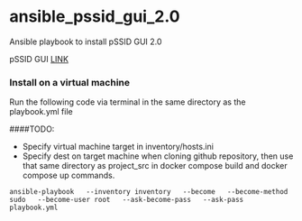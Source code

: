 # ansible_pssid_gui_2.0
Ansible playbook to install pSSID GUI 2.0

pSSID GUI [LINK](https://github.com/UMNET-perfSONAR/pssid-gui2)

### Install on a virtual machine
Run the following code via terminal in the same directory as the playbook.yml file

####TODO:
* Specify virtual machine target in inventory/hosts.ini
* Specify dest on target machine when cloning github repository, then use that same directory as project_src in docker compose build and docker compose up commands.

```
ansible-playbook   --inventory inventory   --become   --become-method sudo   --become-user root   --ask-become-pass   --ask-pass   playbook.yml
```
